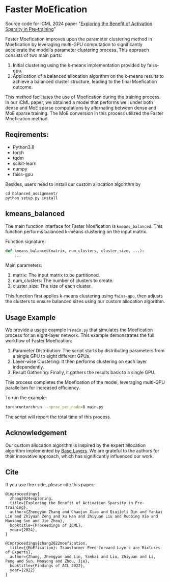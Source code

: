 # Faster MoEfication

Source code for ICML 2024 paper "[Exploring the Benefit of Activation Sparsity in Pre-training](https://openreview.net/forum?id=KfXXPCcobh)"

Faster Moefication improves upon the parameter clustering method in Moefication by leveraging multi-GPU computation to significantly accelerate the model's parameter clustering process. This approach consists of two main parts:

1. Initial clustering using the k-means implementation provided by faiss-gpu.
2. Application of a balanced allocation algorithm on the k-means results to achieve a balanced cluster structure, leading to the final Moefication outcome.

This method facilitates the use of Moefication during the training process. In our ICML paper, we obtained a model that performs well under both dense and MoE sparse computations by alternating between dense and MoE sparse training. The MoE conversion in this process utilized the Faster Moefication method.

## Reqirements:

* Python3.8
* torch
* tqdm
* scikit-learn
* numpy
* faiss-gpu

Besides, users need to install our custom allocation algorithm by

```
cd balanced_assignment/
python setup.py install
```

## kmeans_balanced

The main function interface for Faster Moefication is `kmeans_balanced`. This function performs balanced k-means clustering on the input matrix.

Function signature:
```python
def kmeans_balanced(matrix, num_clusters, cluster_size, ...):
    ...
```

Main parameters:

1. matrix: The input matrix to be partitioned.
2. num_clusters: The number of clusters to create.
3. cluster_size: The size of each cluster.

This function first applies k-means clustering using `faiss-gpu`, then adjusts the clusters to ensure balanced sizes using our custom allocation algorithm.

## Usage Example

We provide a usage example in `main.py` that simulates the Moefication process for an eight-layer network. This example demonstrates the full workflow of Faster Moefication:

1. Parameter Distribution: The script starts by distributing parameters from a single GPU to eight different GPUs.
2. Layer-wise Clustering: It then performs clustering on each layer independently.
3. Result Gathering: Finally, it gathers the results back to a single GPU.

This process completes the Moefication of the model, leveraging multi-GPU parallelism for increased efficiency.

To run the example:

```bash
torchruntorchrun --nproc_per_node=8 main.py
```

The script will report the total time of this process.

## Acknowledgement

Our custom allocation algorithm is inspired by the expert allocation algorithm implemented by [Base Layers](https://arxiv.org/abs/2103.16716). We are grateful to the authors for their innovative approach, which has significantly influenced our work.

## Cite

If you use the code, please cite this paper:

```
@inproceedings{
  zhang2024exploring,
  title={Exploring the Benefit of Activation Sparsity in Pre-training},
  author={Zhengyan Zhang and Chaojun Xiao and Qiujieli Qin and Yankai Lin and Zhiyuan Zeng and Xu Han and Zhiyuan Liu and Ruobing Xie and Maosong Sun and Jie Zhou},
  booktitle={Proceedings of ICML},
  year={2024},
}

@inproceedings{zhang2022moefication,
  title={{MoEfication}: Transformer Feed-forward Layers are Mixtures of Experts},
  author={Zhang, Zhengyan and Lin, Yankai and Liu, Zhiyuan and Li, Peng and Sun, Maosong and Zhou, Jie},
  booktitle={Findings of ACL 2022},
  year={2022}
}
```